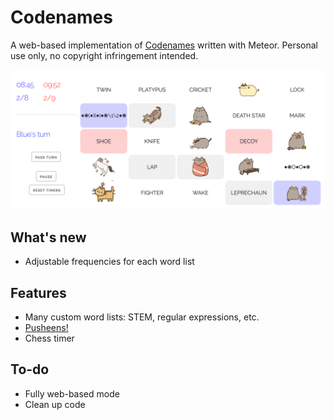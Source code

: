 Codenames
=========

A web-based implementation of [Codenames](https://boardgamegeek.com/boardgame/178900/codenames) written with Meteor. Personal use only, no copyright infringement intended.

![screenshot](screenshot.png)


What's new
----------
- Adjustable frequencies for each word list


Features
--------

- Many custom word lists: STEM, regular expressions, etc.
- [Pusheens!](http://www.pusheen.com/)
- Chess timer


To-do
-----

- Fully web-based mode
- Clean up code
